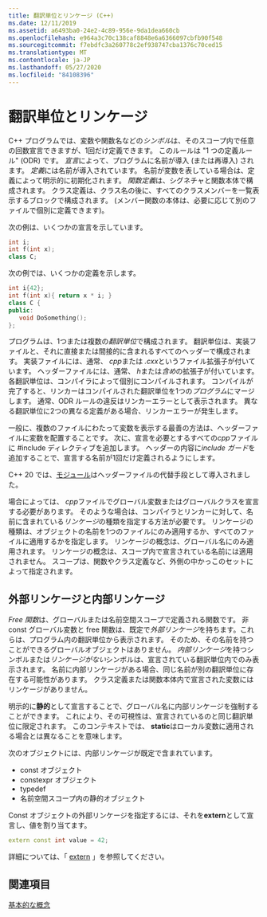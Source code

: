 ```yaml
---
title: 翻訳単位とリンケージ (C++)
ms.date: 12/11/2019
ms.assetid: a6493ba0-24e2-4c89-956e-9da1dea660cb
ms.openlocfilehash: e964a3c70c138caf8848e6a6366097cbfb90f548
ms.sourcegitcommit: f7ebdfc3a260778c2ef938747cba1376c70ced15
ms.translationtype: MT
ms.contentlocale: ja-JP
ms.lasthandoff: 05/27/2020
ms.locfileid: "84108396"
---
```

# <a name="translation-units-and-linkage"></a>翻訳単位とリンケージ

C++ プログラムでは、変数や関数名などの*シンボル*は、そのスコープ内で任意の回数宣言できますが、1回だけ定義できます。 このルールは "1 つの定義ルール" (ODR) です。 *宣言*によって、プログラムに名前が導入 (または再導入) されます。 *定義*には名前が導入されています。 名前が変数を表している場合は、定義によって明示的に初期化されます。 *関数定義*は、シグネチャと関数本体で構成されます。 クラス定義は、クラス名の後に、すべてのクラスメンバーを一覧表示するブロックで構成されます。 (メンバー関数の本体は、必要に応じて別のファイルで個別に定義できます)。

次の例は、いくつかの宣言を示しています。

```cpp
int i;
int f(int x);
class C;
```

次の例では、いくつかの定義を示します。

```cpp
int i{42};
int f(int x){ return x * i; }
class C {
public:
   void DoSomething();
};
```

プログラムは、1つまたは複数の*翻訳単位*で構成されます。 翻訳単位は、実装ファイルと、それに直接または間接的に含まれるすべてのヘッダーで構成されます。 実装ファイルには、通常、 *cpp*または *.cxx*というファイル拡張子が付いています。 ヘッダーファイルには、通常、 *h*または*含め*の拡張子が付いています。 各翻訳単位は、コンパイラによって個別にコンパイルされます。 コンパイルが完了すると、リンカーはコンパイルされた翻訳単位を1つの*プログラム*にマージします。 通常、ODR ルールの違反はリンカーエラーとして表示されます。 異なる翻訳単位に2つの異なる定義がある場合、リンカーエラーが発生します。

一般に、複数のファイルにわたって変数を表示する最善の方法は、ヘッダーファイルに変数を配置することです。 次に、宣言を必要とするすべての*cpp*ファイルに #include ディレクティブを追加します。 ヘッダーの内容に*include ガード*を追加することで、宣言する名前が1回だけ定義されるようにします。

C++ 20 では、[モジュール](modules-cpp.md)はヘッダーファイルの代替手段として導入されました。

場合によっては、 *cpp*ファイルでグローバル変数またはグローバルクラスを宣言する必要があります。 そのような場合は、コンパイラとリンカーに対して、名前に含まれている*リンケージ*の種類を指定する方法が必要です。 リンケージの種類は、オブジェクトの名前を1つのファイルにのみ適用するか、すべてのファイルに適用するかを指定します。 リンケージの概念は、グローバル名にのみ適用されます。 リンケージの概念は、スコープ内で宣言されている名前には適用されません。 スコープは、関数やクラス定義など、外側の中かっこのセットによって指定されます。

## <a name="external-vs-internal-linkage"></a>外部リンケージと内部リンケージ

*Free 関数*は、グローバルまたは名前空間スコープで定義される関数です。 非 const グローバル変数と free 関数は、既定で*外部リンケージ*を持ちます。これらは、プログラム内の翻訳単位から表示されます。 そのため、その名前を持つことができるグローバルオブジェクトはありません。 *内部リンケージ*を持つシンボルまたは*リンケージがない*シンボルは、宣言されている翻訳単位内でのみ表示されます。 名前に内部リンケージがある場合、同じ名前が別の翻訳単位に存在する可能性があります。 クラス定義または関数本体内で宣言された変数にはリンケージがありません。

明示的に**静的**として宣言することで、グローバル名に内部リンケージを強制することができます。 これにより、その可視性は、宣言されているのと同じ翻訳単位に限定されます。 このコンテキストでは、 **static**はローカル変数に適用される場合とは異なることを意味します。

次のオブジェクトには、内部リンケージが既定で含まれています。

- const オブジェクト
- constexpr オブジェクト
- typedef
- 名前空間スコープ内の静的オブジェクト

Const オブジェクトの外部リンケージを指定するには、それを**extern**として宣言し、値を割り当てます。

```cpp
extern const int value = 42;
```

詳細については、「 [extern](extern-cpp.md) 」を参照してください。

## <a name="see-also"></a>関連項目

[基本的な概念](../cpp/basic-concepts-cpp.md)
